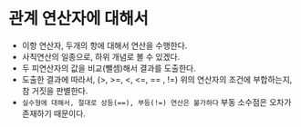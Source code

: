# 관계 연산자에 대해서

- 이항 연산자, 두개의 항에 대해서 연산을 수행한다.
- 사칙연산의 일종으로, 하위 개념로 볼 수 있겠다.
- 두 피연산자의 값을 비교(뺄셈)해서 결과를 도출한다.
- 도출한 결과에 따라서, (>, >=, <, <=, == , !=)
  위의 연산자의 조건에 부합하는지, 참 거짓을 판별한다.
- `실수형에 대해서, 절대로 상등(==), 부등(!=) 연산은 불가하다`
  부동 소수점은 오차가 존재하기 때문이다.
